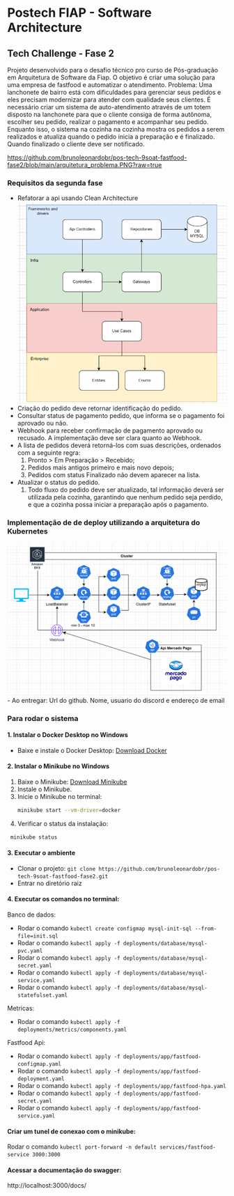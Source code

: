 <h1>Postech FIAP - Software Architecture</h1>
<h2>Tech Challenge - Fase 2</h2>

Projeto desenvolvido para o desafio técnico pro curso de Pós-graduação em Arquitetura de Software da Fiap. O objetivo é criar uma solução para uma empresa de fastfood e automatizar o atendimento.
Problema: Uma lanchonete de bairro está com dificuldades para gerenciar seus pedidos e eles precisam modernizar para atender com qualidade seus clientes. É necessário criar um sistema de auto-atendimento através de um totem disposto na lanchonete para que o cliente consiga de forma autônoma, escolher seu pedido, realizar o pagamento e acompanhar seu pedido. Enquanto isso, o sistema na cozinha na cozinha mostra os pedidos a serem realizados e atualiza quando o pedido inicia a preparação e é finalizado. Quando finalizado o cliente deve ser notificado.

https://github.com/brunoleonardobr/pos-tech-9soat-fastfood-fase2/blob/main/arquitetura_problema.PNG?raw=true

### Requisitos da segunda fase
- Refatorar a api usando Clean Architecture
  <img src="https://github.com/brunoleonardobr/pos-tech-9soat-fastfood-fase2/blob/main/clean_architecture.PNG?raw=true"/>
- Criação do pedido deve retornar identificação do pedido.
- Consultar status de pagamento pedido, que informa se o pagamento foi aprovado ou não.
- Webhook para receber confirmação de pagamento aprovado ou recusado. A implementação deve ser clara quanto ao Webhook.
- A lista de pedidos deverá retorná-los com suas descrições, ordenados com a seguinte regra:
  1. Pronto > Em Preparação > Recebido;
  2. Pedidos mais antigos primeiro e mais novo depois;
  3. Pedidos com status Finalizado não devem aparecer na lista.
- Atualizar o status do pedido.
  1. Todo fluxo do pedido deve ser atualizado, tal informação deverá ser utilizada pela cozinha, garantindo que nenhum pedido seja perdido, e
     que a cozinha possa iniciar a preparação após o pagamento.

### Implementação de de deploy utilizando a arquitetura do Kubernetes

<img src="https://github.com/brunoleonardobr/pos-tech-9soat-fastfood-fase2/blob/main/arquitetura_kubernetes_minikube.PNG?raw=true"/>
- Ao entregar: Url do github. Nome, usuario do discord e endereço de email

### Para rodar o sistema

#### 1. Instalar o Docker Desktop no Windows

- Baixe e instale o Docker Desktop: [Download Docker](https://www.docker.com/products/docker-desktop)

#### 2. Instalar o Minikube no Windows

1. Baixe o Minikube: [Download Minikube](https://minikube.sigs.k8s.io/docs/start/?arch=%2Fwindows%2Fx86-64%2Fstable%2F.exe+download)
2. Instale o Minikube.
3. Inicie o Minikube no terminal:
   ```bash
   minikube start --vm-driver=docker
   ```
4. Verificar o status da instalação:

```bash
 minikube status
```

#### 3. Executar o ambiente

- Clonar o projeto: `git clone https://github.com/brunoleonardobr/pos-tech-9soat-fastfood-fase2.git`
- Entrar no diretório raiz

#### 4. Executar os comandos no terminal:

Banco de dados:
- Rodar o comando `kubectl create configmap mysql-init-sql --from-file=init.sql`
- Rodar o comando `kubectl apply -f deployments/database/mysql-pvc.yaml`
- Rodar o comando `kubectl apply -f deployments/database/mysql-secret.yaml`
- Rodar o comando `kubectl apply -f deployments/database/mysql-service.yaml`
- Rodar o comando `kubectl apply -f deployments/database/mysql-statefulset.yaml`

Metricas:
- Rodar o comando `kubectl apply -f deployments/metrics/components.yaml`

Fastfood Api:
- Rodar o comando `kubectl apply -f deployments/app/fastfood-configmap.yaml`
- Rodar o comando `kubectl apply -f deployments/app/fastfood-deployment.yaml`
- Rodar o comando `kubectl apply -f deployments/app/fastfood-hpa.yaml`
- Rodar o comando `kubectl apply -f deployments/app/fastfood-secret.yaml`
- Rodar o comando `kubectl apply -f deployments/app/fastfood-service.yaml`

#### Criar um tunel de conexao com o minikube:

Rodar o comando `kubectl port-forward -n default services/fastfood-service 3000:3000`

#### Acessar a documentação do swagger:

http://localhost:3000/docs/
